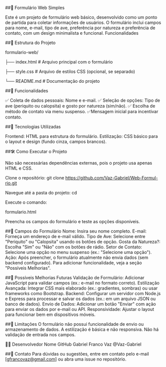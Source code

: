 ##🐾 Formulário Web Simples

Este é um projeto de formulário web básico, desenvolvido como um ponto de partida para coletar informações de usuários. O formulário inclui campos para nome, e-mail, tipo de ave, preferência por natureza e preferência de contato, com um design minimalista e funcional.
Funcionalidades

##📁 Estrutura do Projeto

formulario-web/

├── index.html        # Arquivo principal com o formulário

├── style.css         # Arquivo de estilos CSS (opcional, se separado)

└── README.md         # Documentação do projeto

##🚀 Funcionalidades

✅ Coleta de dados pessoais: Nome e e-mail.
✅ Seleção de opções: Tipo de ave (periquito ou calopsita) e gosto por natureza (sim/não).
✅ Escolha de método de contato via menu suspenso.
✅Mensagem inicial para incentivar contato.


##🎨 Tecnologias Utilizadas

Frontend: HTML para estrutura do formulário.
Estilização: CSS básico para o layout e design (fundo cinza, campos brancos).

##🛠️ Como Executar o Projeto

Não são necessárias dependências externas, pois o projeto usa apenas HTML e CSS.

Clone o repositório: 
git clone https://github.com/Vaz-Gabriel/Web-Formul-rio.git

Navegue até a pasta do projeto:
cd 

Execute o comando:

formulario.html

Preencha os campos do formulário e teste as opções disponíveis.

##📌 Campos do Formulário
Nome: Insira seu nome completo.
E-mail: Forneça um endereço de e-mail válido.
Tipo de Ave: Selecione entre "Periquito" ou "Calopsita" usando os botões de opção.
Gosta da Natureza?: Escolha "Sim" ou "Não" com os botões de rádio.
Setor de Contato: Selecione uma opção no menu suspenso (ex.: "Selecione uma opção").
Ação: Após preencher, o formulário atualmente não envia dados (sem backend configurado). Para adicionar funcionalidade, veja a seção "Possíveis Melhorias".


##📌 Possíveis Melhorias Futuras
Validação de Formulário: Adicionar JavaScript para validar campos (ex.: e-mail no formato correto).
Estilização Avançada: Integrar CSS mais elaborado (ex.: gradientes, sombras) ou usar frameworks como Bootstrap.
Backend: Configurar um servidor com Node.js e Express para processar e salvar os dados (ex.: em um arquivo JSON ou banco de dados).
Envio de Dados: Adicionar um botão "Enviar" com ação para enviar os dados por e-mail ou API.
Responsividade: Ajustar o layout para funcionar bem em dispositivos móveis.

##📌 Limitações
O formulário não possui funcionalidade de envio ou armazenamento de dados.
A estilização é básica e não responsiva.
Não há validação de entrada nos campos.

👨‍💻 Desenvolvedor
Nome	GitHub
Gabriel Franco Vaz	@Vaz-Gabriel

##🖤 Contato
Para dúvidas ou sugestões, entre em contato pelo e-mail [gfrancovaz@gmail.com] ou abra uma issue no repositório.
